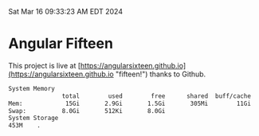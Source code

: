 Sat Mar 16 09:33:23 AM EDT 2024

# Angular Fifteen


This project is live at [https://angularsixteen.github.io](https://angularsixteen.github.io "fifteen!") thanks to Github.

```bash
System Memory
               total        used        free      shared  buff/cache   available
Mem:            15Gi       2.9Gi       1.5Gi       305Mi        11Gi        12Gi
Swap:          8.0Gi       512Ki       8.0Gi
System Storage
453M	.

